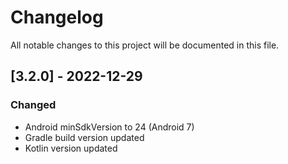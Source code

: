 # Changelog

All notable changes to this project will be documented in this file.

## [3.2.0] - 2022-12-29

### Changed
 
- Android minSdkVersion to 24 (Android 7)
- Gradle build version updated
- Kotlin version updated
